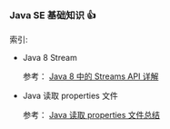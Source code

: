 ### Java SE 基础知识 :+1:

索引:

 * Java 8 Stream

   参考： [Java 8 中的 Streams API 详解](http://www.ibm.com/developerworks/cn/java/j-lo-java8streamapi/)


* Java 读取 properties 文件

   参考： [Java 读取 properties 文件总结](http://www.cnblogs.com/xdp-gacl/p/3640211.html)
